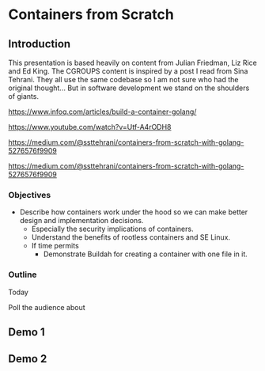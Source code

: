 # Containers from Scratch

## Introduction
This presentation is based heavily on content from Julian Friedman, Liz Rice and Ed King. The CGROUPS content is inspired by a post I read from Sina Tehrani. They all use the same codebase so I am not sure who had the original thought... But in software development we stand on the shoulders of giants.  

https://www.infoq.com/articles/build-a-container-golang/

https://www.youtube.com/watch?v=Utf-A4rODH8

https://medium.com/@ssttehrani/containers-from-scratch-with-golang-5276576f9909

https://medium.com/@ssttehrani/containers-from-scratch-with-golang-5276576f9909

### Objectives
- Describe how containers work under the hood so we can make better design and implementation decisions.
    - Especially the security implications of containers.
    - Understand the benefits of rootless containers and SE Linux.
    - If time permits
        - Demonstrate Buildah for creating a container with one file in it.

### Outline

Today

Poll the audience about 

## Demo 1

## Demo 2

